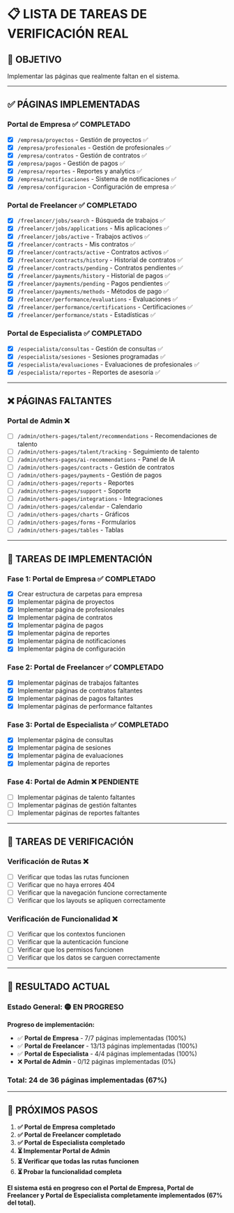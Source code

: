 # 📋 LISTA DE TAREAS DE VERIFICACIÓN REAL

## 🎯 **OBJETIVO**
Implementar las páginas que realmente faltan en el sistema.

---

## ✅ **PÁGINAS IMPLEMENTADAS**

### **Portal de Empresa** ✅ **COMPLETADO**
- [x] `/empresa/proyectos` - Gestión de proyectos ✅
- [x] `/empresa/profesionales` - Gestión de profesionales ✅
- [x] `/empresa/contratos` - Gestión de contratos ✅
- [x] `/empresa/pagos` - Gestión de pagos ✅
- [x] `/empresa/reportes` - Reportes y analytics ✅
- [x] `/empresa/notificaciones` - Sistema de notificaciones ✅
- [x] `/empresa/configuracion` - Configuración de empresa ✅

### **Portal de Freelancer** ✅ **COMPLETADO**
- [x] `/freelancer/jobs/search` - Búsqueda de trabajos ✅
- [x] `/freelancer/jobs/applications` - Mis aplicaciones ✅
- [x] `/freelancer/jobs/active` - Trabajos activos ✅
- [x] `/freelancer/contracts` - Mis contratos ✅
- [x] `/freelancer/contracts/active` - Contratos activos ✅
- [x] `/freelancer/contracts/history` - Historial de contratos ✅
- [x] `/freelancer/contracts/pending` - Contratos pendientes ✅
- [x] `/freelancer/payments/history` - Historial de pagos ✅
- [x] `/freelancer/payments/pending` - Pagos pendientes ✅
- [x] `/freelancer/payments/methods` - Métodos de pago ✅
- [x] `/freelancer/performance/evaluations` - Evaluaciones ✅
- [x] `/freelancer/performance/certifications` - Certificaciones ✅
- [x] `/freelancer/performance/stats` - Estadísticas ✅

### **Portal de Especialista** ✅ **COMPLETADO**
- [x] `/especialista/consultas` - Gestión de consultas ✅
- [x] `/especialista/sesiones` - Sesiones programadas ✅
- [x] `/especialista/evaluaciones` - Evaluaciones de profesionales ✅
- [x] `/especialista/reportes` - Reportes de asesoría ✅

---

## ❌ **PÁGINAS FALTANTES**

### **Portal de Admin** ❌
- [ ] `/admin/others-pages/talent/recommendations` - Recomendaciones de talento
- [ ] `/admin/others-pages/talent/tracking` - Seguimiento de talento
- [ ] `/admin/others-pages/ai-recommendations` - Panel de IA
- [ ] `/admin/others-pages/contracts` - Gestión de contratos
- [ ] `/admin/others-pages/payments` - Gestión de pagos
- [ ] `/admin/others-pages/reports` - Reportes
- [ ] `/admin/others-pages/support` - Soporte
- [ ] `/admin/others-pages/integrations` - Integraciones
- [ ] `/admin/others-pages/calendar` - Calendario
- [ ] `/admin/others-pages/charts` - Gráficos
- [ ] `/admin/others-pages/forms` - Formularios
- [ ] `/admin/others-pages/tables` - Tablas

---

## 🔧 **TAREAS DE IMPLEMENTACIÓN**

### **Fase 1: Portal de Empresa** ✅ **COMPLETADO**
- [x] Crear estructura de carpetas para empresa
- [x] Implementar página de proyectos
- [x] Implementar página de profesionales
- [x] Implementar página de contratos
- [x] Implementar página de pagos
- [x] Implementar página de reportes
- [x] Implementar página de notificaciones
- [x] Implementar página de configuración

### **Fase 2: Portal de Freelancer** ✅ **COMPLETADO**
- [x] Implementar páginas de trabajos faltantes
- [x] Implementar páginas de contratos faltantes
- [x] Implementar páginas de pagos faltantes
- [x] Implementar páginas de performance faltantes

### **Fase 3: Portal de Especialista** ✅ **COMPLETADO**
- [x] Implementar página de consultas
- [x] Implementar página de sesiones
- [x] Implementar página de evaluaciones
- [x] Implementar página de reportes

### **Fase 4: Portal de Admin** ❌ **PENDIENTE**
- [ ] Implementar páginas de talento faltantes
- [ ] Implementar páginas de gestión faltantes
- [ ] Implementar páginas de reportes faltantes

---

## 🧪 **TAREAS DE VERIFICACIÓN**

### **Verificación de Rutas** ❌
- [ ] Verificar que todas las rutas funcionen
- [ ] Verificar que no haya errores 404
- [ ] Verificar que la navegación funcione correctamente
- [ ] Verificar que los layouts se apliquen correctamente

### **Verificación de Funcionalidad** ❌
- [ ] Verificar que los contextos funcionen
- [ ] Verificar que la autenticación funcione
- [ ] Verificar que los permisos funcionen
- [ ] Verificar que los datos se carguen correctamente

---

## 🎯 **RESULTADO ACTUAL**

### **Estado General: 🟡 EN PROGRESO**

**Progreso de implementación:**

- ✅ **Portal de Empresa** - 7/7 páginas implementadas (100%)
- ✅ **Portal de Freelancer** - 13/13 páginas implementadas (100%)
- ✅ **Portal de Especialista** - 4/4 páginas implementadas (100%)
- ❌ **Portal de Admin** - 0/12 páginas implementadas (0%)

### **Total: 24 de 36 páginas implementadas (67%)**

---

## 🚀 **PRÓXIMOS PASOS**

1. **✅ Portal de Empresa completado**
2. **✅ Portal de Freelancer completado**
3. **✅ Portal de Especialista completado**
4. **⏳ Implementar Portal de Admin**
5. **⏳ Verificar que todas las rutas funcionen**
6. **⏳ Probar la funcionalidad completa**

**El sistema está en progreso con el Portal de Empresa, Portal de Freelancer y Portal de Especialista completamente implementados (67% del total).** 